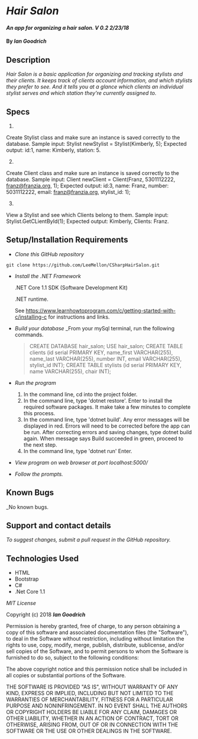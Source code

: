 # _Hair Salon_

#### _An app for organizing a hair salon. V 0.2 2/23/18_

#### By _Ian Goodrich_

## Description

_Hair Salon is a basic application for organizing and tracking stylists and their clients. It keeps track of clients account information, and which stylists they prefer to see. And it tells you at a glance which clients an individual stylist serves and which station they're currently assigned to._

## Specs

1.
  Create Stylist class and make sure an instance is saved correctly to the database.
  Sample input: Stylist newStylist = Stylist(Kimberly, 5);
  Expected output: id:1, name: Kimberly, station: 5.

2.
  Create Client class and make sure an instance is saved correctly to the database.
  Sample input: Client newClient = Client(Franz, 5301112222, franz@franzia.org, 1);
  Expected output: id:3, name: Franz, number: 5031112222, email: franz@franzia.org, stylist_id: 1);

3.
  View a Stylist and see which Clients belong to them.
  Sample input: Stylist.GetCLientById(1);
  Expected output: Kimberly, Clients: Franz.




## Setup/Installation Requirements


* _Clone this GitHub repository_

```
git clone https://github.com/LeeMellon/CSharpHairSalon.git
```

* _Install the .NET Framework_

  .NET Core 1.1 SDK (Software Development Kit)

  .NET runtime.

  See https://www.learnhowtoprogram.com/c/getting-started-with-c/installing-c for instructions and links.
* _Build your database_
  _From your mySql terminal, run the following commands.
  > CREATE DATABASE hair_salon;
  > USE hair_salon;
  > CREATE TABLE clients (id serial PRIMARY KEY, name_first VARCHAR(255), name_last VARCHAR(255), number INT, email VARCHAR(255), stylist_id INT);
  > CREATE TABLE stylists (id serial PRIMARY KEY, name VARCHAR(255), chair INT);

* _Run the program_
  1. In the command line, cd into the project folder.
  2. In the command line, type 'dotnet restore'. Enter to install the required software packages.  It make take a few minutes to complete this process.
  3. In the command line, type 'dotnet build'. Any error messages will be displayed in red.  Errors will need to be corrected before the app can be run. After correcting errors and saving changes, type dotnet build again.  When message says Build succeeded in green, proceed to the next step.
  4. In the command line, type 'dotnet run' Enter.

* _View program on web browser at port localhost:5000/_

* _Follow the prompts._

## Known Bugs

_No known bugs.

## Support and contact details


_To suggest changes, submit a pull request in the GitHub repository._

## Technologies Used

* HTML
* Bootstrap
* C#
* .Net Core 1.1

*MIT License*

Copyright (c) 2018 **_Ian Goodrich_**

Permission is hereby granted, free of charge, to any person obtaining a copy
of this software and associated documentation files (the "Software"), to deal
in the Software without restriction, including without limitation the rights
to use, copy, modify, merge, publish, distribute, sublicense, and/or sell
copies of the Software, and to permit persons to whom the Software is
furnished to do so, subject to the following conditions:

The above copyright notice and this permission notice shall be included in all
copies or substantial portions of the Software.

THE SOFTWARE IS PROVIDED "AS IS", WITHOUT WARRANTY OF ANY KIND, EXPRESS OR
IMPLIED, INCLUDING BUT NOT LIMITED TO THE WARRANTIES OF MERCHANTABILITY,
FITNESS FOR A PARTICULAR PURPOSE AND NONINFRINGEMENT. IN NO EVENT SHALL THE
AUTHORS OR COPYRIGHT HOLDERS BE LIABLE FOR ANY CLAIM, DAMAGES OR OTHER
LIABILITY, WHETHER IN AN ACTION OF CONTRACT, TORT OR OTHERWISE, ARISING FROM,
OUT OF OR IN CONNECTION WITH THE SOFTWARE OR THE USE OR OTHER DEALINGS IN THE
SOFTWARE.
